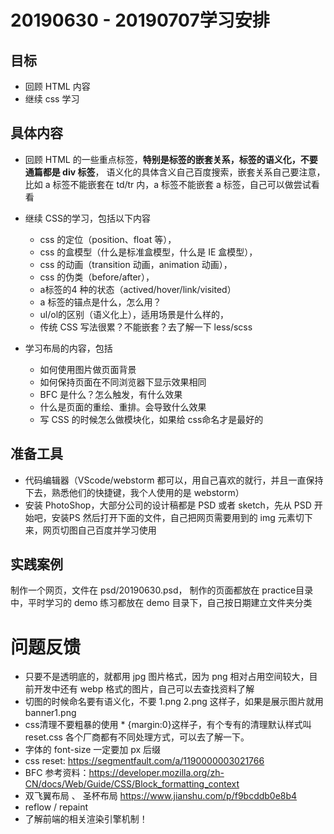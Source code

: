 # 20190630 - 20190707学习安排

## 目标 

- 回顾 HTML 内容
- 继续 css 学习

## 具体内容

- 回顾 HTML 的一些重点标签，**特别是标签的嵌套关系，标签的语义化，不要通篇都是 div 标签**，
语义化的具体含义自己百度搜索，嵌套关系自己要注意，比如 a 标签不能嵌套在 td/tr 内，a 标签不能嵌套 a 标签，自己可以做尝试看看

- 继续 CSS的学习，包括以下内容
    - css 的定位（position、float 等），
    - css 的盒模型（什么是标准盒模型，什么是 IE 盒模型），
    - css 的动画（transition 动画，animation 动画），
    - css 的伪类（before/after），
    - a标签的4 种的状态（actived/hover/link/visited）
    - a 标签的锚点是什么，怎么用？
    - ul/ol的区别（语义化上），适用场景是什么样的，
    - 传统 CSS 写法很累？不能嵌套？去了解一下 less/scss
- 学习布局的内容，包括
    - 如何使用图片做页面背景
    - 如何保持页面在不同浏览器下显示效果相同
    - BFC 是什么？怎么触发，有什么效果
    - 什么是页面的重绘、重排。会导致什么效果
    - 写 CSS 的时候怎么做模块化，如果给 css命名才是最好的

## 准备工具

- 代码编辑器（VScode/webstorm 都可以，用自己喜欢的就行，并且一直保持下去，熟悉他们的快捷键，我个人使用的是 webstorm）
- 安装 PhotoShop，大部分公司的设计稿都是 PSD 或者 sketch，先从 PSD 开始吧，安装PS 然后打开下面的文件，自己把网页需要用到的 img 元素切下来，网页切图自己百度并学习使用

## 实践案例

制作一个网页，文件在 psd/20190630.psd，
制作的页面都放在 practice目录中，平时学习的 demo 练习都放在 demo 目录下，自己按日期建立文件夹分类



# 问题反馈

- 只要不是透明底的，就都用 jpg 图片格式，因为 png 相对占用空间较大，目前开发中还有 webp 格式的图片，自己可以去查找资料了解
- 切图的时候命名要有语义化，不要 1.png 2.png 这样子，如果是展示图片就用 banner1.png 
- css清理不要粗暴的使用 * {margin:0}这样子，有个专有的清理默认样式叫 reset.css 各个厂商都有不同处理方式，可以去了解一下。
- 字体的 font-size 一定要加 px 后缀
- css reset: https://segmentfault.com/a/1190000003021766
- BFC 参考资料：https://developer.mozilla.org/zh-CN/docs/Web/Guide/CSS/Block_formatting_context
- 双飞翼布局 、 圣杯布局 https://www.jianshu.com/p/f9bcddb0e8b4
- reflow / repaint
- 了解前端的相关渲染引擎机制！